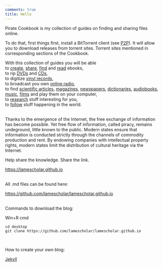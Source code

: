 ```yaml
---
comments: true
title: Hello
---
```


Pirate Cookbook is my collection of guides on finding and sharing files online.

To do that, first things first, install a BitTorrent client (see [P2P](/en/p2p)). It will allow you to download releases from torrent sites. Torrent sites mentioned in corresponding sections of the Cookbook.

With this collection of guides you will be able<br>
to [create](/en/book-digitization), [share](/en/how-to-share-your-stuff), [find](/en/book-searching) and [read](/en/ebook-formats) ebooks,<br>
to rip [DVDs](/en/films) and [CDs](/en/music#ripping-cds),<br>
to digitize [vinyl records](/en/music#digitizing-vinyl-records),<br>
to broadcast you own [online radio](/en/radio#how-to-make-your-own-online-radio),<br>
to find [scientific articles](/en/articles), [magazines](/en/magazines), [newspapers](/en/news), [dictionaries](/en/reference), [audiobooks](/en/audiobooks), [music](/en/music), [films](/en/films) and play them on your computer,<br>
to [research](/en/research) stuff interesting for you,<br>
to [follow](/2023/12/09/follow-the-press-using-rss.html) stuff happening in the world.
<br><br>

Thanks to the emergence of the Internet, the free exchange of information has become possible. Yet free flow of information, called piracy, remains undeground, little known to the public. Modern states ensure that information is conducted strictly through the channels of commodity production and rent. By endowing companies with intellectual property rights, modern states limit the distribution of cultural heritage via the Internet.

Help share the knowledge. Share the link.

<https://lamescholar.github.io>
<br><br>

All .md files can be found here:

<https://github.com/lamescholar/lamescholar.github.io>
<br><br>

Commands to download the blog:

Win+R cmd

```
cd desktop
git clone https://github.com/lamescholar/lamescholar.github.io
```
<br>

How to create your own blog:

[Jekyll](/en/jekyll)